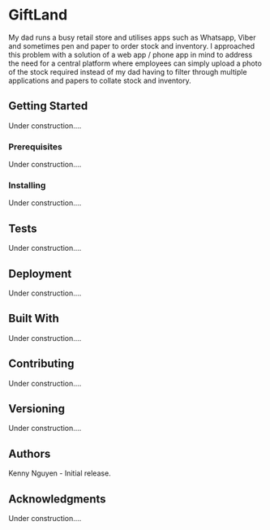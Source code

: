 # GiftLand

My dad runs a busy retail store and utilises apps such as Whatsapp, Viber and sometimes pen and paper to order stock and inventory. I approached this problem
with a solution of a web app / phone app in mind to address the need for a central platform where employees can simply upload a photo of the stock required
instead of my dad having to filter through multiple applications and papers to collate stock and inventory.


## Getting Started
Under construction....

### Prerequisites
Under construction....

### Installing
Under construction....


## Tests
Under construction....

## Deployment
Under construction....

## Built With
Under construction....

## Contributing
Under construction....

## Versioning
Under construction....

## Authors
Kenny Nguyen - Initial release.

## Acknowledgments
Under construction....


